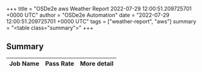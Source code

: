 +++
title = "OSDe2e aws Weather Report 2022-07-29 12:00:51.209725701 +0000 UTC"
author = "OSDe2e Automation"
date = "2022-07-29 12:00:51.209725701 +0000 UTC"
tags = ["weather-report", "aws"]
summary = "<table class=\"summary\"></table>"
+++
## Summary

| Job Name | Pass Rate | More detail |
|----------|-----------|-------------|




